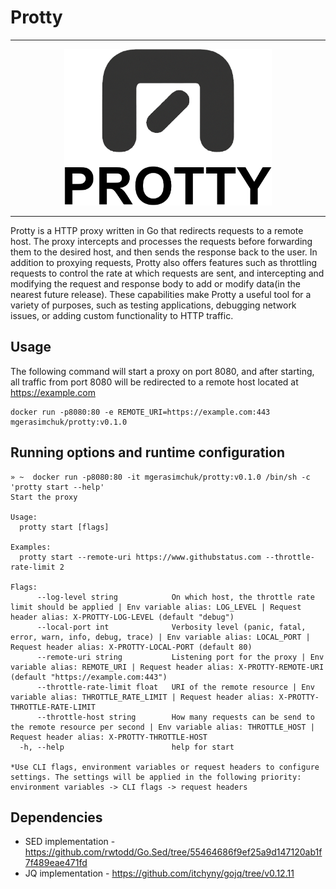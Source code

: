 # Protty

----

<p align="center">
  <img height="250" alt="PROTTY" src="assets/logo/logo.png"/>
</p>

----

Protty is a HTTP proxy written in Go that redirects requests to a remote host.
The proxy intercepts and processes the requests before forwarding them to the desired host, and then sends the response back to the user.
In addition to proxying requests, Protty also offers features such as throttling requests to control the rate at which requests are sent, and intercepting and modifying the request and response body to add or modify data(in the nearest future release).
These capabilities make Protty a useful tool for a variety of purposes, such as testing applications, debugging network issues, or adding custom functionality to HTTP traffic.

## Usage

The following command will start a proxy on port 8080, and after starting, all traffic from port 8080 will be redirected to a remote host located at https://example.com

```shell
docker run -p8080:80 -e REMOTE_URI=https://example.com:443 mgerasimchuk/protty:v0.1.0
```

## Running options and runtime configuration

```
» ~  docker run -p8080:80 -it mgerasimchuk/protty:v0.1.0 /bin/sh -c 'protty start --help'  
Start the proxy

Usage:
  protty start [flags]

Examples:
  protty start --remote-uri https://www.githubstatus.com --throttle-rate-limit 2

Flags:
      --log-level string            On which host, the throttle rate limit should be applied | Env variable alias: LOG_LEVEL | Request header alias: X-PROTTY-LOG-LEVEL (default "debug")
      --local-port int              Verbosity level (panic, fatal, error, warn, info, debug, trace) | Env variable alias: LOCAL_PORT | Request header alias: X-PROTTY-LOCAL-PORT (default 80)
      --remote-uri string           Listening port for the proxy | Env variable alias: REMOTE_URI | Request header alias: X-PROTTY-REMOTE-URI (default "https://example.com:443")
      --throttle-rate-limit float   URI of the remote resource | Env variable alias: THROTTLE_RATE_LIMIT | Request header alias: X-PROTTY-THROTTLE-RATE-LIMIT
      --throttle-host string        How many requests can be send to the remote resource per second | Env variable alias: THROTTLE_HOST | Request header alias: X-PROTTY-THROTTLE-HOST
  -h, --help                        help for start

*Use CLI flags, environment variables or request headers to configure settings. The settings will be applied in the following priority: environment variables -> CLI flags -> request headers
```

## Dependencies

- SED implementation - https://github.com/rwtodd/Go.Sed/tree/55464686f9ef25a9d147120ab1f7f489eae471fd
- JQ implementation - https://github.com/itchyny/gojq/tree/v0.12.11
